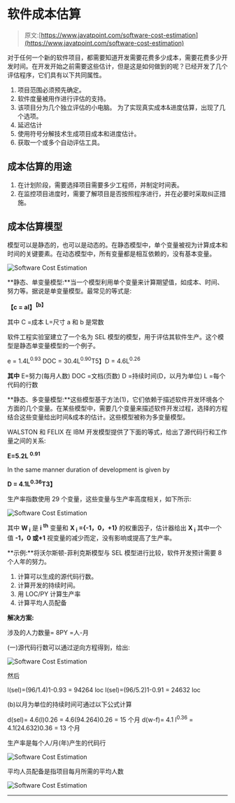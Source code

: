 # 软件成本估算

> 原文:[https://www.javatpoint.com/software-cost-estimation](https://www.javatpoint.com/software-cost-estimation)

对于任何一个新的软件项目，都需要知道开发需要花费多少成本，需要花费多少开发时间。在开发开始之前需要这些估计，但是这是如何做到的呢？已经开发了几个评估程序，它们具有以下共同属性。

1.  项目范围必须预先确定。
2.  软件度量被用作进行评估的支持。
3.  该项目分为几个独立评估的小电脑。
    为了实现真实成本&进度估算，出现了几个选项。
4.  延迟估计
5.  使用符号分解技术生成项目成本和进度估计。
6.  获取一个或多个自动评估工具。

## 成本估算的用途

1.  在计划阶段，需要选择项目需要多少工程师，并制定时间表。
2.  在监控项目进度时，需要了解项目是否按照程序进行，并在必要时采取纠正措施。

## 成本估算模型

模型可以是静态的，也可以是动态的。在静态模型中，单个变量被视为计算成本和时间的关键要素。在动态模型中，所有变量都是相互依赖的，没有基本变量。

![Software Cost Estimation](../Images/6691ed0bd8953cc3774ad06837971b6a.png)

**静态、单变量模型:**当一个模型利用单个变量来计算期望值，如成本、时间、努力等。据说是单变量模型。最常见的等式是:

**【c = al】<sup>【b】</sup>**

其中 C =成本
L=尺寸
a 和 b 是常数

软件工程实验室建立了一个名为 SEL 模型的模型，用于评估其软件生产。这个模型是静态单变量模型的一个例子。

e = 1.4L<sup>0.93</sup>
DOC = 30.4L<sup>0.90</sup>T5】D = 4.6L<sup>0.26</sup>

**其中** E=努力(每月人数)
DOC =文档(页数)
D =持续时间(D，以月为单位)
L =每个代码的行数

**静态、多变量模型:**这些模型基于方法(1)，它们依赖于描述软件开发环境各个方面的几个变量。在某些模型中，需要几个变量来描述软件开发过程，选择的方程结合这些变量给出时间&成本的估计。这些模型被称为多变量模型。

WALSTON 和 FELIX 在 IBM 开发模型提供了下面的等式，给出了源代码行和工作量之间的关系:

**E=5.2L <sup>0.91</sup>**

In the same manner duration of development is given by

**D = 4.1L<sup>0.36</sup>T3】**

生产率指数使用 29 个变量，这些变量与生产率高度相关，如下所示:

![Software Cost Estimation](../Images/d5499fefc7fd7f391b28b0dcbbcf260c.png)

其中 **W <sub>i</sub>** 是 **i <sup>th</sup>** 变量和 **X <sub>i</sub> ={-1，0，+1}** 的权重因子，估计器给出 **X <sub>i</sub>** 其中一个值 **-1，0 或+1** 视变量的减少而定，没有影响或提高了生产率。

**示例:**将沃尔斯顿-菲利克斯模型与 SEL 模型进行比较，软件开发预计需要 8 个人年的努力。

1.  计算可以生成的源代码行数。
2.  计算开发的持续时间。
3.  用 LOC/PY 计算生产率
4.  计算平均人员配备

**解决方案:**

涉及的人力数量= 8PY =人-月

(一)源代码行数可以通过逆向方程得到，给出:

![Software Cost Estimation](../Images/701be9709db356f9f9b6c9e5309b7703.png)

然后

l(sel)=(96/1.4)1-0.93 = 94264 loc
l(sel)=(96/5.2)1-0.91 = 24632 loc

(b)以月为单位的持续时间可通过以下公式计算

d(sel)= 4.6(l)0.26
= 4.6(94.264)0.26 = 15 个月
d(w-f)= 4.1 l<sup>0.36</sup>
= 4.1(24.632)0.36 = 13 个月

生产率是每个人/月(年)产生的代码行

![Software Cost Estimation](../Images/d7f553d32e716c4999d139dd264c30bd.png)

平均人员配备是指项目每月所需的平均人数

![Software Cost Estimation](../Images/ca086a254c9b1501f874791d685cd055.png)

* * *